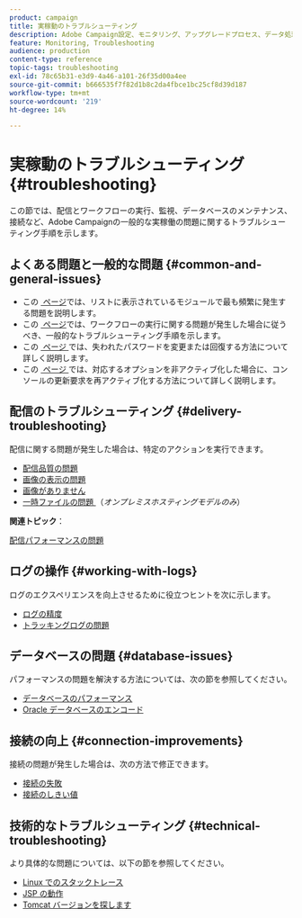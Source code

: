```yaml
---
product: campaign
title: 実稼動のトラブルシューティング
description: Adobe Campaign設定、モニタリング、アップグレードプロセス、データ処理、データベース保守手順に関する実稼動のトラブルシューティング手順について説明します。
feature: Monitoring, Troubleshooting
audience: production
content-type: reference
topic-tags: troubleshooting
exl-id: 78c65b31-e3d9-4a46-a101-26f35d00a4ee
source-git-commit: b666535f7f82d1b8c2da4fbce1bc25cf8d39d187
workflow-type: tm+mt
source-wordcount: '219'
ht-degree: 14%

---
```


# 実稼動のトラブルシューティング{#troubleshooting}



この節では、配信とワークフローの実行、監視、データベースのメンテナンス、接続など、Adobe Campaignの一般的な実稼働の問題に関するトラブルシューティング手順を示します。

## よくある問題と一般的な問題 {#common-and-general-issues}

* この [&#x200B; ページ &#x200B;](../../production/using/modules-and-frequent-issues.md) では、リストに表示されているモジュールで最も頻繁に発生する問題を説明します。
* この [&#x200B; ページ &#x200B;](../../production/using/workflow-execution.md) では、ワークフローの実行に関する問題が発生した場合に従うべき、一般的なトラブルシューティング手順を示します。
* この [&#x200B; ページ &#x200B;](../../production/using/lost-password.md) では、失われたパスワードを変更または回復する方法について詳しく説明します。
* この [&#x200B; ページ &#x200B;](../../production/using/console-update.md) では、対応するオプションを非アクティブ化した場合に、コンソールの更新要求を再アクティブ化する方法について詳しく説明します。

## 配信のトラブルシューティング {#delivery-troubleshooting}

配信に関する問題が発生した場合は、特定のアクションを実行できます。
* [配信品質の問題](../../production/using/performance-and-throughput-issues.md#deliverability_issues)
* [画像の表示の問題](../../production/using/image-display-issues.md)
* [画像がありません](../../production/using/images-missing.md)
* [&#x200B; 一時ファイルの問題 &#x200B;](../../production/using/temporary-files.md) （*オンプレミスホスティングモデルのみ*）

**関連トピック**：

[配信パフォーマンスの問題](../../delivery/using/delivery-performances.md)

## ログの操作 {#working-with-logs}

ログのエクスペリエンスを向上させるために役立つヒントを次に示します。

* [ログの精度](../../production/using/log-precision.md)
* [トラッキングログの問題](../../production/using/tracking-logs-issues.md)

## データベースの問題 {#database-issues}

パフォーマンスの問題を解決する方法については、次の節を参照してください。

* [データベースのパフォーマンス](../../production/using/database-performances.md)
* [Oracle データベースのエンコード](../../production/using/encoding-of-the-oracle-database.md)

## 接続の向上 {#connection-improvements}

接続の問題が発生した場合は、次の方法で修正できます。

* [接続の失敗](../../production/using/failure-to-connect.md)
* [接続のしきい値](../../production/using/connection-thresholds.md)

## 技術的なトラブルシューティング {#technical-troubleshooting}

より具体的な問題については、以下の節を参照してください。

* [Linux でのスタックトレース](../../production/using/stack-trace-in-linux.md)
* [JSP の動作](../../production/using/jsp-behavior.md)
* [Tomcat バージョンを探します](../../production/using/locate-tomcat-version.md)
